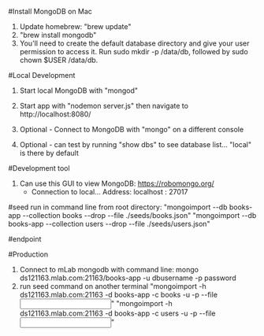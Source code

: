 #Install MongoDB on Mac
1) Update homebrew: "brew update"
2) "brew install mongodb"
3) You'll need to create the default database directory and give your user permission to access it. Run sudo mkdir -p /data/db, followed by sudo chown $USER /data/db.

#Local Development
1) Start local MongoDB with "mongod"
2) Start app with "nodemon server.js" then navigate to http://localhost:8080/

4) Optional - Connect to MongoDB with "mongo" on a different console
5) Optional - can test by running "show dbs" to see database list... "local" is there by default

#Development tool
1) Can use this GUI to view MongoDB: https://robomongo.org/
    - Connection to local... Address: localhost : 27017

#seed
run in command line from root directory: 
    "mongoimport --db books-app --collection books --drop --file ./seeds/books.json"
    "mongoimport --db books-app --collection users --drop --file ./seeds/users.json"

#endpoint





#Production
1) Connect to mLab mongodb with command line: mongo ds121163.mlab.com:21163/books-app -u dbusername -p password
2) run seed command on another terminal
    "mongoimport -h ds121163.mlab.com:21163 -d books-app -c books -u <user> -p <password> --file <input file>"
    "mongoimport -h ds121163.mlab.com:21163 -d books-app -c users -u <user> -p <password> --file <input file>"
